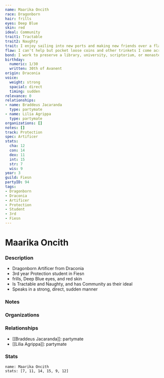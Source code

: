 ```yaml
---
name: Maarika Oncith
race: Dragonborn
hair: frills
eyes: Deep Blue
skin: red
ideal: Community
trait1: Tractable
trait2: Naughty
trait: I enjoy sailing into new ports and making new friends over a flagon of ale.
flaw: I can't help but pocket loose coins and other trinkets I come across.
bond: I work to preserve a library, university, scriptorium, or monastery.
birthday:
  numeric: 1/30
  written: 30th of Avanent
origin: Draconia
voice:
  weight: strong
  spacial: direct
  timing: sudden
relevance: 0
relationships:
- name: Braddeus Jacaranda
  type: partymate
- name: Lilia Agrippa
  type: partymate
organizations: []
notes: []
track: Protection
spec: Artificer
stats:
  cha: 12
  con: 14
  dex: 11
  int: 15
  str: 7
  wis: 9
year: 3
guild: Fiesn
partyID: 94
tags:
- Dragonborn
- Draconia
- Artificer
- Protection
- Student
- 3rd
- Fiesn
---
```

# Maarika Oncith
### Description
- Dragonborn Artificer from Draconia
- 3rd year Protection student in Fiesn
- frills, Deep Blue eyes, and red skin
- Is Tractable and Naughty, and has Community as their ideal
- Speaks in a strong, direct, sudden manner

### Notes

### Organizations

### Relationships
- [[Braddeus Jacaranda]]: partymate
- [[Lilia Agrippa]]: partymate

### Stats
```statblock
name: Maarika Oncith
stats: [7, 11, 14, 15, 9, 12]
```